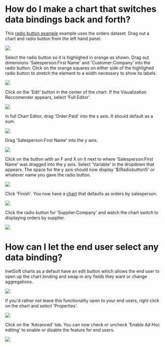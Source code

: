 # How do I make a chart that switches data bindings back and forth?

This [radio button example](https://www.inetsoft.com/public/app/viewer/view/global/Dashboards/radio%20button) example uses the orders dataset. Drag out a chart and radio button from the left hand panel.


![](screenshots/drag-out-chart-and-button.PNG)


Select the radio button so it is highlighed in orange as shown. Drag out dimensions 'Salesperson:First Name' and 'Customer:Company' into the radio button. Click on the orange squares on either side of the highlighed radio button to stretch the element to a width necessary to show its labels.

![](screenshots/drag-dimensions-into-button.PNG)


Click on the 'Edit' button in the center of the chart. If the Visualization Reccomender appears, select 'Full Editor'.

![](screenshots/select-full-editor.PNG)


In full Chart Editor, drag 'Order:Paid' into the x axis. It should default as a sum.

![](screenshots/drag-order-paid-into-x.PNG)


Drag 'Salesperson:First Name' into the y axis.

![](screenshots/drag-salesperson-into-y.PNG)


Click on the button with an F and X on it next to where 'Salesperson:First Name' was dragged into the y axis. Select 'Variable' in the dropdown that appears. The space for the y axis should now display '$(Radiobutton1)' or whatever name you gave the radio button. 

![](screenshots/change-to-variable.PNG)


Click 'Finish'. You now have a [chart](https://www.inetsoft.com/public/app/viewer/view/global/Dashboards/radio%20button) that defaults as orders by salesperson.

![](screenshots/radio-button-result.PNG)


Click the radio button for 'Supplier:Company' and watch the chart switch to displaying orders by supplier.

![](screenshots/radio-button-result2.PNG)

# How can I let the end user select any data binding?

InetSoft charts as a default have an edit button which allows the end user to open up the chart binding and swap in any fields they want or change aggregations.

![](screenshots/edit-button.PNG)

If you'd rather not leave this functionality open to your end users, right click on the chart and select 'Properties'.

![](screenshots/select-chart-properties.PNG)

Click on the 'Advanced' tab. You can now check or uncheck 'Enable Ad Hoc editing' to enable or disable the feature for end users. 

![](screenshots/ad-hoc-editing.PNG)
